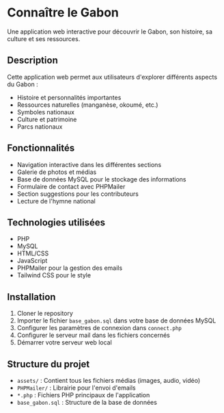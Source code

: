 # Connaître le Gabon

Une application web interactive pour découvrir le Gabon, son histoire, sa culture et ses ressources.

## Description
Cette application web permet aux utilisateurs d'explorer différents aspects du Gabon :
- Histoire et personnalités importantes
- Ressources naturelles (manganèse, okoumé, etc.)
- Symboles nationaux
- Culture et patrimoine
- Parcs nationaux

## Fonctionnalités
- Navigation interactive dans les différentes sections
- Galerie de photos et médias
- Base de données MySQL pour le stockage des informations
- Formulaire de contact avec PHPMailer
- Section suggestions pour les contributeurs
- Lecture de l'hymne national

## Technologies utilisées
- PHP
- MySQL
- HTML/CSS
- JavaScript
- PHPMailer pour la gestion des emails
- Tailwind CSS pour le style

## Installation
1. Cloner le repository
2. Importer le fichier `base_gabon.sql` dans votre base de données MySQL
3. Configurer les paramètres de connexion dans `connect.php`
4. Configurer le serveur mail dans les fichiers concernés
5. Démarrer votre serveur web local

## Structure du projet
- `assets/` : Contient tous les fichiers médias (images, audio, vidéo)
- `PHPMailer/` : Librairie pour l'envoi d'emails
- `*.php` : Fichiers PHP principaux de l'application
- `base_gabon.sql` : Structure de la base de données
